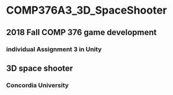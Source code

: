 # COMP376A3_3D_SpaceShooter

## 2018 Fall COMP 376 game development 

### individual Assignment 3 in Unity

## 3D space shooter

### Concordia University
